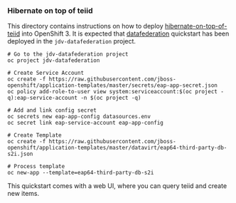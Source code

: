 ### Hibernate on top of teiid
This directory contains instructions on how to deploy [hibernate-on-top-of-teiid](https://github.com/teiid/teiid-quickstarts/tree/master/hibernate-on-top-of-teiid) into OpenShift 3.
It is expected that [datafederation](https://github.com/josefkarasek/jdv-demos/tree/master/datafederation) quickstart has been deployed in the `jdv-datafederation` project.
```
# Go to the jdv-datafederation project
oc project jdv-datafederation

# Create Service Account
oc create -f https://raw.githubusercontent.com/jboss-openshift/application-templates/master/secrets/eap-app-secret.json
oc policy add-role-to-user view system:serviceaccount:$(oc project -q):eap-service-account -n $(oc project -q)

# Add and link config secret
oc secrets new eap-app-config datasources.env
oc secret link eap-service-account eap-app-config

# Create Template
oc create -f https://raw.githubusercontent.com/jboss-openshift/application-templates/master/datavirt/eap64-third-party-db-s2i.json

# Process template
oc new-app --template=eap64-third-party-db-s2i
```
This quickstart comes with a web UI, where you can query teiid and create new items.
